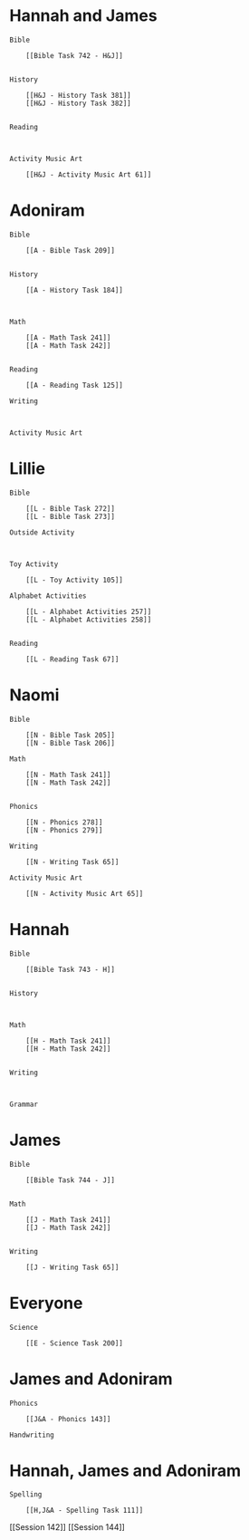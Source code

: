 # Hannah and James

	Bible

		[[Bible Task 742 - H&J]]
		

	History

		[[H&J - History Task 381]]
		[[H&J - History Task 382]]
		

	Reading

		

	Activity Music Art

		[[H&J - Activity Music Art 61]]
# Adoniram

	Bible

		[[A - Bible Task 209]]
		

	History

		[[A - History Task 184]]
		
		

	Math

		[[A - Math Task 241]]
		[[A - Math Task 242]]
		

	Reading

		[[A - Reading Task 125]]

	Writing

		

	Activity Music Art

		

# Lillie

	Bible

		[[L - Bible Task 272]]
		[[L - Bible Task 273]]

	Outside Activity

		

	Toy Activity

		[[L - Toy Activity 105]]

	Alphabet Activities

		[[L - Alphabet Activities 257]]
		[[L - Alphabet Activities 258]]
		

	Reading

		[[L - Reading Task 67]]

# Naomi

	Bible

		[[N - Bible Task 205]]
		[[N - Bible Task 206]]

	Math

		[[N - Math Task 241]]
		[[N - Math Task 242]]
		

	Phonics

		[[N - Phonics 278]]
		[[N - Phonics 279]]

	Writing

		[[N - Writing Task 65]]

	Activity Music Art

		[[N - Activity Music Art 65]]

# Hannah

	Bible

		[[Bible Task 743 - H]]
		

	History

		

	Math

		[[H - Math Task 241]]
		[[H - Math Task 242]]
		

	Writing

		

	Grammar

		
		
		
# James

	Bible

		[[Bible Task 744 - J]]
		

	Math

		[[J - Math Task 241]]
		[[J - Math Task 242]]
		

	Writing

		[[J - Writing Task 65]]

# Everyone

	Science

		[[E - Science Task 200]]
		
# James and Adoniram

	Phonics

		[[J&A - Phonics 143]]

	Handwriting

		
# Hannah, James and Adoniram

	Spelling

		[[H,J&A - Spelling Task 111]]


[[Session 142]]
[[Session 144]]
